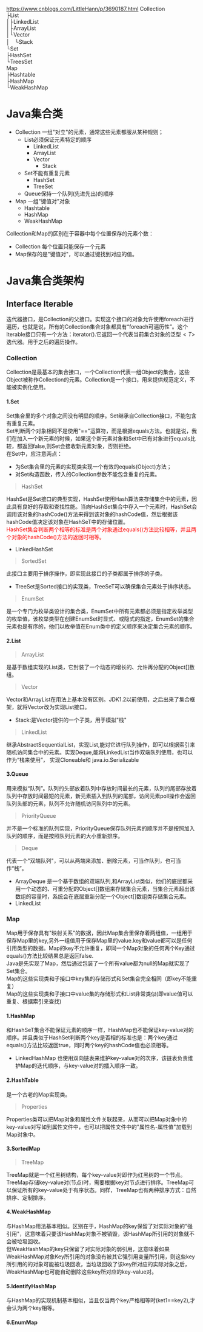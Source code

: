  
 https://www.cnblogs.com/LittleHann/p/3690187.html
Collection     
├List   
│├LinkedList   
│├ArrayList   
│└Vector   
│　└Stack   
└Set   
├HashSet   
└TreesSet   
Map   
├Hashtable   
├HashMap   
└WeakHashMap   
# Java集合类
+ Collection 一组"对立"的元素，通常这些元素都服从某种规则；
    + List必须保证元素特定的顺序
        + LinkedList
        + ArrayList
        + Vector
            + Stack
    + Set不能有重复元素
        + HashSet
        + TreeSet
    + Queue保持一个队列(先进先出)的顺序
+ Map 一组"键值对"对象 
    + Hashtable
    + HashMap
    + WeakHashMap
  
Collection和Map的区别在于容器中每个位置保存的元素个数：
+ Collection 每个位置只能保存一个元素
+ Map保存的是"键值对"，可以通过键找到对应的值。
# Java集合类架构
## Interface Iterable
迭代器接口，是Collection的父接口。实现这个接口的对象允许使用foreach进行遍历，也就是说，所有的Collection集合对象都具有“foreach可遍历性”。这个Iterable接口只有一个方法：iterator().它返回一个代表当前集合对象的泛型$<T>$迭代器。用于之后的遍历操作。
### Collection
Collection是最基本的集合接口，一个Collection代表一组Object的集合，这些Object被称作Collection的元素。Collection是一个接口，用来提供规范定义，不能被实例化使用。  
#### 1.Set
Set集合里的多个对象之间没有明显的顺序。Set继承自Collection接口，不能包含有重复元素。  
Set判断两个对象相同不是使用"=="运算符，而是根据equals方法。也就是说，我们在加入一个新元素的时候，如果这个新元素对象和Set中已有对象进行equals比较，都返回false,则Set会接收新元素对象，否则拒绝。  
在Set中，应注意两点：
+ 为Set集合里的元素的实现类实现一个有效的equals(Object)方法；
+ 对Set构造函数，传入的Collection参数不能包含重复的元素。
> HashSet  

HashSet是Set接口的典型实现，HashSet使用Hash算法来存储集合中的元素，因此具有良好的存取和查找性能。当向HashSet集合中存入一个元素时，HashSet会调用该对象的hashCode()方法来得到该对象的hashCode值，然后根据该hashCode值决定该对象在HashSeT中的存储位置。  
<font color="red">HashSet集合判断两个相等的标准是两个对象通过equals()方法比较相等，并且两个对象的hashCode()方法的返回时相等。</font>  
+ LinkedHashSet
> SortedSet

此接口主要用于排序操作，即实现此接口的子类都属于排序的子类。
+ TreeSet是Sorted接口的实现类，TreeSeT可以确保集合元素处于排序状态。
> EnumSet

是一个专门为枚举类设计的集合类，EnumSet中所有元素都必须是指定枚举类型的枚举值，该枚举类型在创建EnumSet时显式、或隐式的指定，EnumSet的集合元素也是有序的，他们以枚举值在Enum类中的定义顺序来决定集合元素的顺序。
 #### 2.List
 > ArrayList 

 是基于数组实现的List类，它封装了一个动态的增长的、允许再分配的Object[]数组。
 > Vector

 Vector和ArrayList在用法上基本没有区别。JDK1.2以前使用，之后出来了集合框架，就将Vector改为实现List接口。
 + Stack:是Vector提供的一个子类，用于模拟"栈"
> LinkedList

继承AbstractSequentialList<E>，实现List<E>,能对它进行队列操作，即可以根据索引来随机访问集合中的元素。实现Deque<E>,能将LinkedList当作双端队列使用，也可以作为“栈来使用”， 实现Cloneable和 java.io.Serializable
 #### 3.Queue
 用来模拟“队列”。队列的头部放着队列中存放时间最长的元素，队列的尾部存放着队列中存放时间最短的元素，新元素插入到队列的尾部，访问元素poll操作会返回队列头部的元素，队列不允许随机访问队列中的元素。
 > PriorityQueue

 并不是一个标准的队列实现，PriorityQueue保存队列元素的顺序并不是按照加入队列的顺序，而是按照队列元素的大小重新排序。
 > Deque

 代表一个"双端队列"，可以从两端来添加、删除元素，可当作队列，也可当作“栈”。
 + ArrayDeque 是一个基于数组的双端队列,和ArrayList类似，他们的底层都采用一个动态的、可重分配的Object[]数组来存储集合元素，当集合元素超出该数组的容量时，系统会在底层重新分配一个Object[]数组类存储集合元素。
 + LinkedList
 ### Map
 Map用于保存具有"映射关系"的数据，因此Map集合里保存着两组值，一组用于保存Map里的key,另外一组值用于保存Map里的value.key和value都可以是任何引用类型的数据。Map的key不允许重复，即同一个Map对象的任何两个Key通过equals()方法比较结果总是返回false.  
 Java是先实现了Map，然后通过包装了一个所有value都为null的Map就实现了Set集合。  
 Map的这些实现类和子接口中key集的存储形式和Set集合完全相同（即key不能重复）  
Map的这些实现类和子接口中value集的存储形式和List非常类似(即value值可以重复、根据索引来查找)
 #### 1.HashMap
 和HashSeT集合不能保证元素的顺序一样，HashMap也不能保证key-value对的顺序。并且类似于HashSet判断两个key是否相的标准也是：两个key通过equals()方法比较返回true，同时两个key的hashCode值也必须相等。
 + LinkedHashMap 也使用双向链表来维护key-value对的次序，该链表负责维护Map的迭代顺序，与key-value对的插入顺序一致。
 #### 2.HashTable
 是一个古老的Map实现类。
 > Properties 

 Properties类可以把Map对象和属性文件关联起来，从而可以把Map对象中的key-value对写如到属性文件中，也可以把属性文件中的"属性名-属性值"加载到Map对象中。
 #### 3.SortedMap
 > TreeMap

 TreeMap就是一个红黑树结构，每个key-value对即作为红黑树的一个节点。TreeMap存储key-value对(节点)时，需要根据key对节点进行排序。TreeMap可以保证所有的key-value处于有序状态。同样，TreeMap也有两种排序方式：自然排序、定制排序。
 #### 4.WeakHashMap
 与HashMap用法基本相似。区别在于，HashMap的key保留了对实际对象的"强引用"，这意味着只要该HashMap对象不被销毁，该HashMap所引用的对象就不会被垃圾回收。  
 但WeakHashMap的key只保留了对实际对象的弱引用，这意味着如果WeakHashMap对象Key所引用的对象没有被其它强引用变量所引用，则这些key所引用的的对象可能被垃圾回收，当垃圾回收了该key所对应的实际对象之后，WeakHashMap也可能自动删除这些key所对应的key-value对。
 #### 5.IdentifyHashMap
 与HashMap的实现机制基本相似，当且仅当两个key严格相等时(ket1==key2),才会认为两个key相等。
 #### 6.EnumMap